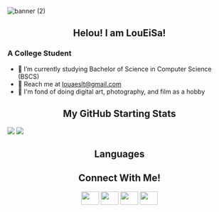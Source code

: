 ![banner (2)](https://user-images.githubusercontent.com/115735489/222916685-2642684d-47a6-45b5-abc4-0bf2dba52d97.png)

<h2 align="center">Helou! I am LouEiSa!</h2>
<h3> A College Student</h3>

- 🍃 I’m currently studying Bachelor of Science in Computer Science (BSCS)
- 📧 Reach me at louaeslt@gmail.com
- 🌃 I'm fond of doing digital art, photography, and film as a hobby


<h2 align="center">My GitHub Starting Stats</h2>
<picture>
  <source  
          srcset="https://github-readme-stats.vercel.app/api?username=aeslt&show_icons=true&theme=tokyonight"
          media="(prefers-color-scheme: dark)"
  />
  <source
          srcset="https://github-readme-stats.vercel.app/api?username=aeslt&show_icons=true" media="(prefers-color-scheme: light), (prefers-color-scheme: no-preference)"
   />
  <img src="https://github-readme-stats.vercel.app/api?username=aeslt&show_icons=true" />
</picture>

<picture>
  <source
          srcset="https://github-readme-stats.vercel.app/api/top-langs/?username=aeslt&layout=compact&theme=tokyonight"
          media="(prefers-color-scheme: dark)"
  />
  <source
          srcset="https://github-readme-stats.vercel.app/api/top-langs/?username=aeslt&layout=compact"
          media="(prefers-color-scheme: light), (prefers-color-scheme: no-preference)"
  />  
  <img src="https://github-readme-stats.vercel.app/api/top-langs/?username=aeslt&layout=compact" />
</picture>  


<h2 align="center">Languages</h2>

<h2 align="center">Connect With Me!</h2>
<p align="center">
<a href="https://github.com/aeslt" target="blank"><img align="center" src="https://cdn.jsdelivr.net/npm/simple-icons@3.0.1/icons/twitter.svg" alt="" height="30" width="40" /></a>
<a href="https://github.com/aeslt" target="blank"><img align="center" src="https://cdn.jsdelivr.net/npm/simple-icons@3.0.1/icons/linkedin.svg" alt="" height="30" width="40" /></a>
<a href="https://github.com/aeslt" target="blank"><img align="center" src="https://cdn.jsdelivr.net/npm/simple-icons@3.0.1/icons/instagram.svg" alt="" height="30" width="40" /></a>
<a href="https://github.com/aeslt" target="blank"><img align="center" src="https://cdn.jsdelivr.net/npm/simple-icons@3.0.1/icons/youtube.svg" alt="" height="30" width="40" /></a>
</p>
